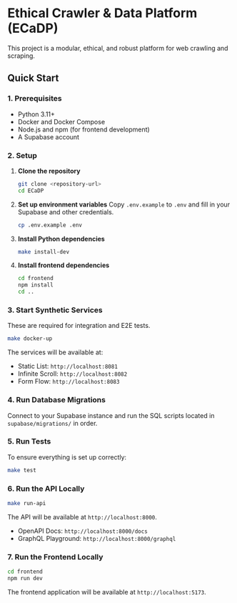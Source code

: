 # Ethical Crawler & Data Platform (ECaDP)

This project is a modular, ethical, and robust platform for web crawling and scraping.

## Quick Start

### 1. Prerequisites
- Python 3.11+
- Docker and Docker Compose
- Node.js and npm (for frontend development)
- A Supabase account

### 2. Setup
1.  **Clone the repository**
    ```bash
    git clone <repository-url>
    cd ECaDP
    ```

2.  **Set up environment variables**
    Copy `.env.example` to `.env` and fill in your Supabase and other credentials.
    ```bash
    cp .env.example .env
    ```

3.  **Install Python dependencies**
    ```bash
    make install-dev
    ```

4.  **Install frontend dependencies**
    ```bash
    cd frontend
    npm install
    cd ..
    ```

### 3. Start Synthetic Services
These are required for integration and E2E tests.
```bash
make docker-up
```
The services will be available at:
- Static List: `http://localhost:8081`
- Infinite Scroll: `http://localhost:8082`
- Form Flow: `http://localhost:8083`

### 4. Run Database Migrations
Connect to your Supabase instance and run the SQL scripts located in `supabase/migrations/` in order.

### 5. Run Tests
To ensure everything is set up correctly:
```bash
make test
```

### 6. Run the API Locally
```bash
make run-api
```
The API will be available at `http://localhost:8000`.
- OpenAPI Docs: `http://localhost:8000/docs`
- GraphQL Playground: `http://localhost:8000/graphql`

### 7. Run the Frontend Locally
```bash
cd frontend
npm run dev
```
The frontend application will be available at `http://localhost:5173`.